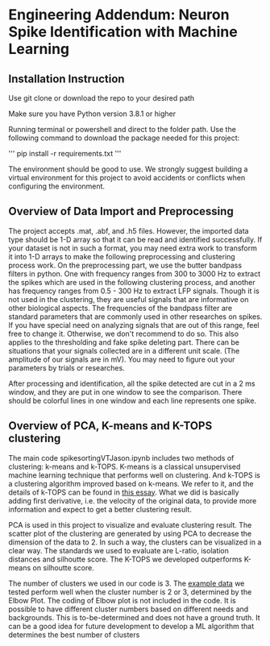 # Engineering Addendum: Neuron Spike Identification with Machine Learning

## Installation Instruction
Use git clone or download the repo to your desired path

Make sure you have Python version 3.8.1 or higher

Running terminal or powershell and direct to the folder path. Use the following command to download the package needed for this project:

'''
pip install -r requirements.txt
'''

The environment should be good to use. We strongly suggest building a virtual environment for this project to avoid accidents or conflicts when configuring the environment.


## Overview of Data Import and Preprocessing
The project accepts .mat, .abf, and .h5 files. However, the imported data type should be 1-D array so that it can be read and identified successfully. If your dataset is not in such a format, you may need extra work to transform it into 1-D arrays to make the following preprocessing and clustering process work. On the preprocessing part, we use the butter bandpass filters in python. One with frequency ranges from 300 to 3000 Hz to extract the spikes which are used in the following clustering process, and another has frequency ranges from 0.5 - 300 Hz to extract LFP signals. Though it is not used in the clustering, they are useful signals that are informative on other biological aspects. The frequencies of the bandpass filter are standard parameters that are commonly used in other researches on spikes. If you have special need on analyzing signals that are out of this range, feel free to change it. Otherwise, we don't recommend to do so. This also applies to the thresholding and fake spike deleting part. There can be situations that your signals collected are in a different unit scale. (The amplitude of our signals are in mV). You may need to figure out your parameters by trials or researches.

After processing and identification, all the spike detected are cut in a 2 ms window, and they are put in one window to see the comparison. There should be colorful lines in one window and each line represents one spike.


## Overview of PCA, K-means and K-TOPS clustering
The main code spikesortingVTJason.ipynb includes two methods of clustering: k-means and k-TOPS. K-means is a classical unsupervised machine learning technique that performs well on clustering. And k-TOPS is a clustering algorithm improved based on k-means. We refer to it, and the details of k-TOPS can be found in [this essay](https://www.nature.com/articles/s41598-018-35491-4). What we did is basically adding first derivative, i.e. the velocity of the original data, to provide more information and expect to get a better clustering result.

PCA is used in this project to visualize and evaluate clustering result. The scatter plot of the clustering are generated by using PCA to decrease the dimension of the data to 2. In such a way, the clusters can be visualized in a clear way. The standards we used to evaluate are L-ratio, isolation distances and silhoutte score. The K-TOPS we developed outperforms K-means on silhoutte score.

The number of clusters we used in our code is 3. The [example data](https://github.com/clairecropper/NeuronSpikeIdentification/blob/main/Dataset/10%20min%20recording1.mat) we tested perform well when the cluster number is 2 or 3, determined by the Elbow Plot. The coding of Elbow plot is not included in the code. It is possible to have different cluster numbers based on different needs and backgrounds. This is to-be-determined and does not have a ground truth. It can be a good idea for future development to develop a ML algorithm that determines the best number of clusters